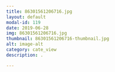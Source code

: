 ```yaml
---
title: 86301561206716.jpg
layout: default
modal-id: 119
date: 2019-06-28
img: 86301561206716.jpg
thumbnail: 86301561206716-thumbnail.jpg
alt: image-alt
category: cate_view
description: .

---
```

